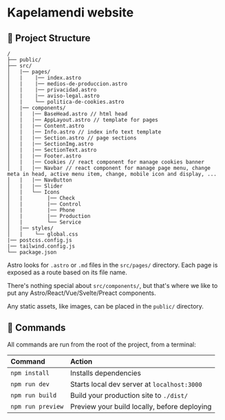 # Kapelamendi website

## 🚀 Project Structure

```
/
├── public/
├── src/
│   |── pages/
│   |    |── index.astro
│   |    |── medios-de-produccion.astro
│   |    |── privacidad.astro
│   |    |── aviso-legal.astro
│   |    └── politica-de-cookies.astro
│   |── components/
│   |   |── BaseHead.astro // html head
│   |   |── AppLayout.astro // template for pages
│   |   |── Content.astro
│   |   |── Info.astro // index info text template
│   |   |── Section.astro // page sections
│   |   |── SectionImg.astro
│   |   |── SectionText.astro
│   |   |── Footer.astro
│   |   |── Cookies // react component for manage cookies banner
│   |   |── Navbar // react component for manage page menu, change meta in head, active menu item, change, mobile icon and display, ...
│   |   |── NavButton
│   |   |── Slider
│   |   └── Icons
│   |        |── Check
│   |        |── Control
│   |        |── Phone
│   |        |── Production
│   |        └── Service
│   |── styles/
│   |    └── global.css
|── postcss.config.js
|── tailwind.config.js
└── package.json
```

Astro looks for `.astro` or `.md` files in the `src/pages/` directory. Each page is exposed as a route based on its file name.

There's nothing special about `src/components/`, but that's where we like to put any Astro/React/Vue/Svelte/Preact components.

Any static assets, like images, can be placed in the `public/` directory.

## 🧞 Commands

All commands are run from the root of the project, from a terminal:

| Command           | Action                                       |
|:----------------  |:-------------------------------------------- |
| `npm install`     | Installs dependencies                        |
| `npm run dev`     | Starts local dev server at `localhost:3000`  |
| `npm run build`   | Build your production site to `./dist/`      |
| `npm run preview` | Preview your build locally, before deploying |
